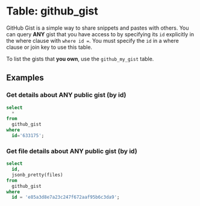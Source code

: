 # Table: github_gist

GitHub Gist is a simple way to share snippets and pastes with others. You can query **ANY** gist that you have access to by specifying its `id` explicitly in the where clause with `where id =`. You must specify the `id` in a where clause or join key to use this table.

To list the gists that **you own**, use the `github_my_gist` table.

## Examples

### Get details about ANY public gist (by id)

```sql
select
  *
from
  github_gist
where
  id='633175';
```

### Get file details about ANY public gist (by id)

```sql
select
  id,
  jsonb_pretty(files)
from
  github_gist
where
  id = 'e85a3d8e7a23c247f672aaf95b6c3da9';
```
